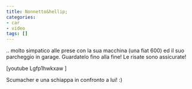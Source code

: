 ```yaml
---
title: Nonnetto&hellip;
categories:
- car
- video
tags: []
---
```

.. molto simpatico alle prese con la sua macchina (una fiat 600) ed il suo
parcheggio in garage. Guardatelo fino alla fine! Le risate sono assicurate!

[youtube Lgfp1hwkxaw ]

Scumacher e una schiappa in confronto a lui! :)

